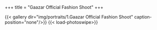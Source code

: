 +++
title = "Gaazar Official Fashion Shoot"
+++

{{< gallery dir="img/portraits/1.Gaazar Official Fashion Shoot" caption-position="none"/>}} {{< load-photoswipe>}}